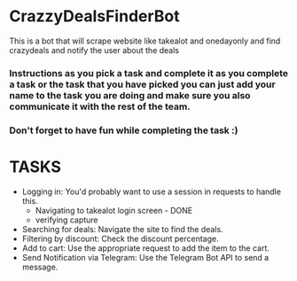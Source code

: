 # CrazzyDealsFinderBot
This is a bot that will scrape website like takealot and onedayonly and find crazydeals and notify the user about the deals

### Instructions as you pick a task and complete it as you complete a task or the task that you have picked you can just add your name to the task you are doing and make sure you also communicate it with the rest of the team.

### Don't forget to have fun while completing the task :)

# TASKS

- Logging in: You'd probably want to use a session in requests to handle this.
  - Navigating to takealot login screen - DONE
  - verifying capture 
- Searching for deals: Navigate the site to find the deals.
- Filtering by discount: Check the discount percentage.
- Add to cart: Use the appropriate request to add the item to the cart.
- Send Notification via Telegram: Use the Telegram Bot API to send a message.
